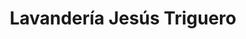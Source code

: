 ---
title: "Lavandería Jesús Triguero"
url: /campamento/lavanderia-jesus-triguero/
shop: lavandería
---